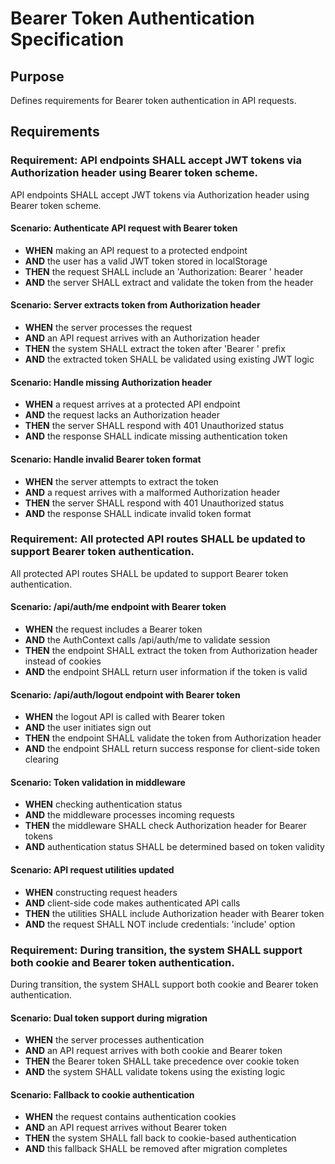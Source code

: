# Bearer Token Authentication Specification

## Purpose
Defines requirements for Bearer token authentication in API requests.

## Requirements

### Requirement: API endpoints SHALL accept JWT tokens via Authorization header using Bearer token scheme.
API endpoints SHALL accept JWT tokens via Authorization header using Bearer token scheme.

#### Scenario: Authenticate API request with Bearer token
- **WHEN** making an API request to a protected endpoint
- **AND** the user has a valid JWT token stored in localStorage
- **THEN** the request SHALL include an 'Authorization: Bearer <token>' header
- **AND** the server SHALL extract and validate the token from the header

#### Scenario: Server extracts token from Authorization header
- **WHEN** the server processes the request
- **AND** an API request arrives with an Authorization header
- **THEN** the system SHALL extract the token after 'Bearer ' prefix
- **AND** the extracted token SHALL be validated using existing JWT logic

#### Scenario: Handle missing Authorization header
- **WHEN** a request arrives at a protected API endpoint
- **AND** the request lacks an Authorization header
- **THEN** the server SHALL respond with 401 Unauthorized status
- **AND** the response SHALL indicate missing authentication token

#### Scenario: Handle invalid Bearer token format
- **WHEN** the server attempts to extract the token
- **AND** a request arrives with a malformed Authorization header
- **THEN** the server SHALL respond with 401 Unauthorized status
- **AND** the response SHALL indicate invalid token format

### Requirement: All protected API routes SHALL be updated to support Bearer token authentication.
All protected API routes SHALL be updated to support Bearer token authentication.

#### Scenario: /api/auth/me endpoint with Bearer token
- **WHEN** the request includes a Bearer token
- **AND** the AuthContext calls /api/auth/me to validate session
- **THEN** the endpoint SHALL extract the token from Authorization header instead of cookies
- **AND** the endpoint SHALL return user information if the token is valid

#### Scenario: /api/auth/logout endpoint with Bearer token
- **WHEN** the logout API is called with Bearer token
- **AND** the user initiates sign out
- **THEN** the endpoint SHALL validate the token from Authorization header
- **AND** the endpoint SHALL return success response for client-side token clearing

#### Scenario: Token validation in middleware
- **WHEN** checking authentication status
- **AND** the middleware processes incoming requests
- **THEN** the middleware SHALL check Authorization header for Bearer tokens
- **AND** authentication status SHALL be determined based on token validity

#### Scenario: API request utilities updated
- **WHEN** constructing request headers
- **AND** client-side code makes authenticated API calls
- **THEN** the utilities SHALL include Authorization header with Bearer token
- **AND** the request SHALL NOT include credentials: 'include' option

### Requirement: During transition, the system SHALL support both cookie and Bearer token authentication.
During transition, the system SHALL support both cookie and Bearer token authentication.

#### Scenario: Dual token support during migration
- **WHEN** the server processes authentication
- **AND** an API request arrives with both cookie and Bearer token
- **THEN** the Bearer token SHALL take precedence over cookie token
- **AND** the system SHALL validate tokens using the existing logic

#### Scenario: Fallback to cookie authentication
- **WHEN** the request contains authentication cookies
- **AND** an API request arrives without Bearer token
- **THEN** the system SHALL fall back to cookie-based authentication
- **AND** this fallback SHALL be removed after migration completes